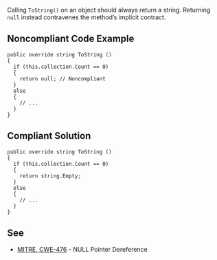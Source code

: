 Calling `ToString()` on an object should always return a string. Returning `null` instead contravenes the method’s implicit contract.
 
## Noncompliant Code Example

    public override string ToString ()
    {
      if (this.collection.Count == 0)
      {
        return null; // Noncompliant
      }
      else
      {
        // ...
      }
    }

## Compliant Solution

    public override string ToString ()
    {
      if (this.collection.Count == 0)
      {
        return string.Empty;
      }
      else
      {
        // ...
      }
    }

## See
 
- [MITRE, CWE-476](https://cwe.mitre.org/data/definitions/476) - NULL Pointer Dereference